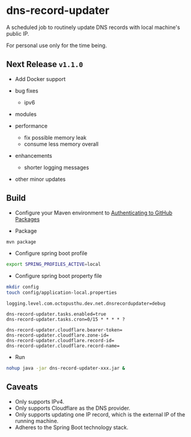 # dns-record-updater

A scheduled job to routinely update DNS records with local machine's public IP.

For personal use only for the time being.

## Next Release `v1.1.0`

- Add Docker support

- bug fixes
  - ipv6
- modules
- performance
  - fix possible memory leak
  - consume less memory overall
- enhancements
  - shorter logging messages
- other minor updates

## Build

- Configure your Maven environment to [Authenticating to GitHub Packages](https://help.github.com/en/packages/using-github-packages-with-your-projects-ecosystem/configuring-apache-maven-for-use-with-github-packages#authenticating-to-github-packages)

- Package

```bash
mvn package
```

- Configure spring boot profile

```bash
export SPRING_PROFILES_ACTIVE=local
```

- Configure spring boot property file

```bash
mkdir config
touch config/application-local.properties
```

``` properties
logging.level.com.octopusthu.dev.net.dnsrecordupdater=debug

dns-record-updater.tasks.enabled=true
dns-record-updater.tasks.cron=0/15 * * * * ?

dns-record-updater.cloudflare.bearer-token=
dns-record-updater.cloudflare.zone-id=
dns-record-updater.cloudflare.record-id=
dns-record-updater.cloudflare.record-name=

```

- Run

```bash
nohup java -jar dns-record-updater-xxx.jar &
```

## Caveats

- Only supports IPv4.
- Only supports Cloudflare as the DNS provider.
- Only supports updating one IP record, which is the external IP of the running machine.
- Adheres to the Spring Boot technology stack.
